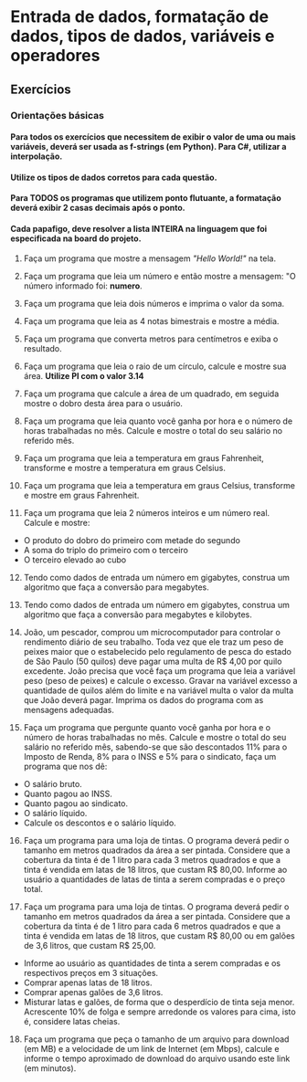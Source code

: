 # Entrada de dados, formatação de dados, tipos de dados, variáveis e operadores

## Exercícios

### Orientações básicas
#### Para todos os exercícios que necessitem de exibir o valor de uma ou mais variáveis, deverá ser usada as f-strings (em Python). Para C#, utilizar a interpolação.

#### Utilize os tipos de dados corretos para cada questão.

#### Para TODOS os programas que utilizem ponto flutuante, a formatação deverá exibir 2 casas decimais após o ponto.

#### Cada papafigo, deve resolver a lista INTEIRA na linguagem que foi especificada na board do projeto.

1. Faça um programa que mostre a mensagem _"Hello World!"_ na tela.

2. Faça um programa que leia um número e então mostre a mensagem: "O número informado foi: **numero**.

3. Faça um programa que leia dois números e imprima o valor da soma.

4. Faça um programa que leia as 4 notas bimestrais e mostre a média.

5. Faça um programa que converta metros para centímetros e exiba o resultado.

6. Faça um programa que leia o raio de um círculo, calcule e mostre sua área.
   **Utilize PI com o valor 3.14**

7. Faça um programa que calcule a área de um quadrado, em seguida mostre o dobro desta área para o usuário.

8. Faça um programa que leia quanto você ganha por hora e o número de horas trabalhadas no mês. Calcule e mostre o total do seu salário no referido mês.

9. Faça um programa que leia a temperatura em graus Fahrenheit, transforme e mostre a temperatura em graus Celsius.

10. Faça um programa que leia a temperatura em graus Celsius, transforme e mostre em graus Fahrenheit.

11. Faça um programa que leia 2 números inteiros e um número real. Calcule e mostre:
- O produto do dobro do primeiro com metade do segundo
- A soma do triplo do primeiro com o terceiro
- O terceiro elevado ao cubo

12. Tendo como dados de entrada um número em gigabytes, construa um algoritmo que faça a conversão para megabytes.

13. Tendo como dados de entrada um número em gigabytes, construa um algoritmo que faça a conversão para megabytes e kilobytes.

14. João, um pescador, comprou um microcomputador para controlar o rendimento diário de seu trabalho. Toda vez que ele traz um peso de peixes maior que o estabelecido pelo regulamento de pesca do estado de São Paulo (50 quilos) deve pagar uma multa de R$ 4,00 por quilo excedente. João precisa que você faça um programa que leia a variável peso (peso de peixes) e calcule o excesso. Gravar na variável excesso a quantidade de quilos além do limite e na variável multa o valor da multa que João deverá pagar. Imprima os dados do programa com as mensagens adequadas.

15. Faça um programa que pergunte quanto você ganha por hora e o número de horas trabalhadas no mês. Calcule e mostre o total do seu salário no referido mês, sabendo-se que são descontados 11% para o Imposto de Renda, 8% para o INSS e 5% para o sindicato, faça um programa que nos dê:
- O salário bruto.
- Quanto pagou ao INSS.
- Quanto pagou ao sindicato.
- O salário líquido.
- Calcule os descontos e o salário líquido.

16. Faça um programa para uma loja de tintas. O programa deverá pedir o tamanho em metros quadrados da área a ser pintada. Considere que a cobertura da tinta é de 1 litro para cada 3 metros quadrados e que a tinta é vendida em latas de 18 litros, que custam R$ 80,00. Informe ao usuário a quantidades de latas de tinta a serem compradas e o preço total.

17. Faça um programa para uma loja de tintas. O programa deverá pedir o tamanho em metros quadrados da área a ser pintada. Considere que a cobertura da tinta é de 1 litro para cada 6 metros quadrados e que a tinta é vendida em latas de 18 litros, que custam R$ 80,00 ou em galões de 3,6 litros, que custam R$ 25,00.
- Informe ao usuário as quantidades de tinta a serem compradas e os respectivos preços em 3 situações.
- Comprar apenas latas de 18 litros.
- Comprar apenas galões de 3,6 litros.
- Misturar latas e galões, de forma que o desperdício de tinta seja menor. Acrescente 10% de folga e sempre arredonde os valores para cima, isto é, considere latas cheias.

18. Faça um programa que peça o tamanho de um arquivo para download (em MB) e a velocidade de um link de Internet (em Mbps), calcule e informe o tempo aproximado de download do arquivo usando este link (em minutos).
